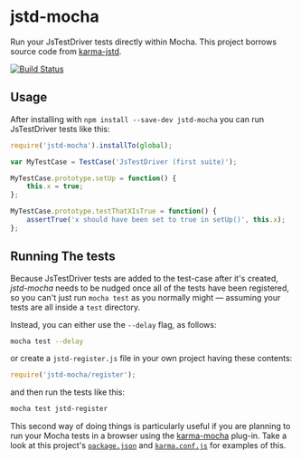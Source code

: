# jstd-mocha

Run your JsTestDriver tests directly within Mocha. This project borrows source code from [karma-jstd](https://github.com/vojtajina/karma-jstd).

[![Build Status](https://travis-ci.org/BladeRunnerJS/jstd-mocha.png)](https://travis-ci.org/BladeRunnerJS/jstd-mocha)

## Usage

After installing with `npm install --save-dev jstd-mocha` you can run JsTestDriver tests like this:

```js
require('jstd-mocha').installTo(global);

var MyTestCase = TestCase('JsTestDriver (first suite)');

MyTestCase.prototype.setUp = function() {
	this.x = true;
};

MyTestCase.prototype.testThatXIsTrue = function() {
	assertTrue('x should have been set to true in setUp()', this.x);
};
```

## Running The tests

Because JsTestDriver tests are added to the test-case after it's created, _jstd-mocha_ needs to be nudged once all of the tests have been registered, so you can't just run `mocha test` as you normally might &mdash; assuming your tests are all inside a `test` directory.

Instead, you can either use the `--delay` flag, as follows:

```sh
mocha test --delay
```

or create a `jstd-register.js` file in your own project having these contents:

```js
require('jstd-mocha/register');
```

and then run the tests like this:

```sh
mocha test jstd-register
```

This second way of doing things is particularly useful if you are planning to run your Mocha tests in a browser using the [karma-mocha](https://github.com/karma-runner/karma-mocha) plug-in. Take a look at this project's [`package.json`](https://github.com/BladeRunnerJS/jstd-mocha/blob/master/package.json) and [`karma.conf.js`](https://github.com/BladeRunnerJS/jstd-mocha/blob/master/karma.conf.js) for examples of this.
